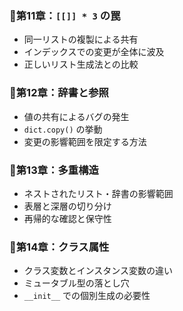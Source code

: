 ### 📝第11章：`[[]] * 3` の罠

* 同一リストの複製による共有
* インデックスでの変更が全体に波及
* 正しいリスト生成法との比較

### 📝第12章：辞書と参照

* 値の共有によるバグの発生
* `dict.copy()` の挙動
* 変更の影響範囲を限定する方法

### 📝第13章：多重構造

* ネストされたリスト・辞書の影響範囲
* 表層と深層の切り分け
* 再帰的な確認と保守性

### 📝第14章：クラス属性

* クラス変数とインスタンス変数の違い
* ミュータブル型の落とし穴
* `__init__` での個別生成の必要性
